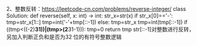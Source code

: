2、整数反转：https://leetcode-cn.com/problems/reverse-integer/
class Solution:
    def reverse(self, x: int) -> int:
        str_x=str(x)
        if str_x[0]=='-':
            tmp=str_x[1::]
            tmp=int('-'+tmp[::-1])
        else:
            tmp=str_x
            tmp=int(tmp[::-1])
        if ((tmp<((-2)**31))|(tmp>(2**31-1))):
            tmp=0
        return tmp
str[::-1]对整数进行反转，另加入判断正负和是否为32 位的有符号整数逻辑